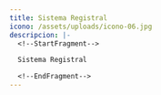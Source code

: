 ```yaml
---
title: Sistema Registral
icono: /assets/uploads/icono-06.jpg
descripcion: |-
  <!--StartFragment-->

  Sistema Registral

  <!--EndFragment-->
---
```

